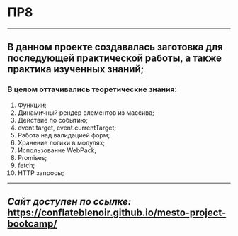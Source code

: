 # ПР8

---

## В данном проекте создавалась заготовка для последующей практической работы, а также практика изученных знаний;

### В целом оттачивались теоретические знания:

1. Функции;
2. Динамичный рендер элементов из массива;
3. Действие по событию;
4. event.target, event.currentTarget;
5. Работа над валидацией форм;
6. Хранение логики в модулях;
7. Использование WebPack;
8. Promises;
9. fetch;
10. HTTP запросы;

---

## *Сайт доступен по ссылке:* https://conflateblenoir.github.io/mesto-project-bootcamp/